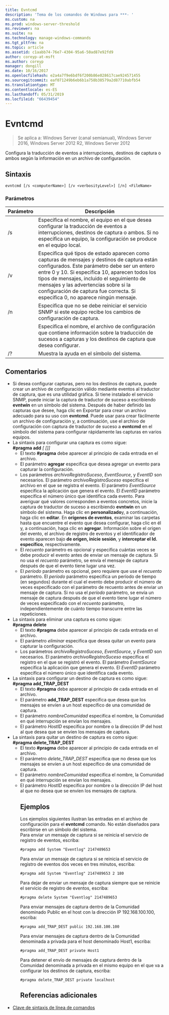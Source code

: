 ```yaml
---
title: Evntcmd
description: 'Tema de los comandos de Windows para ***- '
ms.custom: na
ms.prod: windows-server-threshold
ms.reviewer: na
ms.suite: na
ms.technology: manage-windows-commands
ms.tgt_pltfrm: na
ms.topic: article
ms.assetid: c1aabb74-76e7-4304-95a6-50ad87e92fd9
author: coreyp-at-msft
ms.author: coreyp
manager: dongill
ms.date: 10/16/2017
ms.openlocfilehash: e2a4a7f9e6bdf6f200b86e028617cae924571455
ms.sourcegitcommit: eaf071249b6eb6b1a758b38579a2d87710abfb54
ms.translationtype: MT
ms.contentlocale: es-ES
ms.lasthandoff: 05/31/2019
ms.locfileid: "66439454"
---
```

# <a name="evntcmd"></a>Evntcmd

>Se aplica a: Windows Server (canal semianual), Windows Server 2016, Windows Server 2012 R2, Windows Server 2012

Configura la traducción de eventos a interrupciones, destinos de captura o ambos según la información en un archivo de configuración.   
## <a name="syntax"></a>Sintaxis  
```  
evntcmd [/s <computerName>] [/v <verbosityLevel>] [/n] <FileName>  
```  
### <a name="parameters"></a>Parámetros  

|      Parámetro      |                                                                                                                                                            Descripción                                                                                                                                                             |
|---------------------|------------------------------------------------------------------------------------------------------------------------------------------------------------------------------------------------------------------------------------------------------------------------------------------------------------------------------------|
|  /s <computerName>  |                                                         Especifica el nombre, el equipo en el que desea configurar la traducción de eventos a interrupciones, destinos de captura o ambos. Si no especifica un equipo, la configuración se produce en el equipo local.                                                          |
| /v <verbosityLevel> | Especifica qué tipos de estado aparecen como capturas de mensajes y destinos de captura están configurados. Este parámetro debe ser un entero entre 0 y 10. Si especifica 10, aparecen todos los tipos de mensajes, incluido el seguimiento de mensajes y las advertencias sobre si la configuración de captura fue correcta. Si especifica 0, no aparece ningún mensaje. |
|         /n          |                                                                                                           Especifica que no se debe reiniciar el servicio SNMP si este equipo recibe los cambios de configuración de captura.                                                                                                            |
|     <FileName>      |                                                                                     Especifica el nombre, el archivo de configuración que contiene información sobre la traducción de sucesos a capturas y los destinos de captura que desea configurar.                                                                                     |
|         /?          |                                                                                                                                                Muestra la ayuda en el símbolo del sistema.                                                                                                                                                |

## <a name="remarks"></a>Comentarios  
- Si desea configurar capturas, pero no los destinos de captura, puede crear un archivo de configuración válido mediante eventos al traductor de captura, que es una utilidad gráfica. Si tiene instalado el servicio SNMP, puede iniciar la captura de traductor de suceso a escribiendo **evntwin** en un símbolo del sistema. Después de haber definido las capturas que desee, haga clic en Exportar para crear un archivo adecuado para su uso con **evntcmd**. Puede usar para crear fácilmente un archivo de configuración y, a continuación, use el archivo de configuración con captura de traductor de suceso a **evntcmd** en el símbolo del sistema para configurar rápidamente las capturas en varios equipos.  
- La sintaxis para configurar una captura es como sigue:  
  **#pragma add**<em><EventLogFile> <EventSource> <EventID> [<Count> [<Period>]]</em>  
  -   El texto **#pragma** debe aparecer al principio de cada entrada en el archivo.  
  -   El parámetro **agregar** especifica que desea agregar un evento para capturar la configuración.  
  -   Los parámetros *archivoRegistroSuceso*, *EventSource*, y *EventID* son necesarios. El parámetro *archivoRegistroSuceso* especifica el archivo en el que se registra el evento. El parámetro *EventSource* especifica la aplicación que genera el evento. El *EventID* parámetro especifica el número único que identifica cada evento. Para averiguar qué valores corresponden a eventos concretos, inicie la captura de traductor de suceso a escribiendo **evntwin** en un símbolo del sistema. Haga clic en **personalizado**y, a continuación, haga clic en **editar**. En **orígenes de eventos**, examinar las carpetas hasta que encuentre el evento que desea configurar, haga clic en él y, a continuación, haga clic en **agregar**. Información sobre el origen del evento, el archivo de registro de eventos y el identificador de evento aparecen bajo **de origen, inicie sesión**, y **interceptar el Id. específico**, respectivamente.  
  -   El *recuento* parámetro es opcional y especifica cuántas veces se debe producir el evento antes de enviar un mensaje de captura. Si no usa el *recuento* parámetro, se envía el mensaje de captura después de que el evento tiene lugar una vez.  
  -   El *período* parámetro es opcional, pero requiere que use el *recuento* parámetro. El *período* parámetro especifica un período de tiempo (en segundos) durante el cual el evento debe producir el número de veces especificado con el parámetro de recuento antes de enviar un mensaje de captura. Si no usa el *período* parámetro, se envía un mensaje de captura después de que el evento tiene lugar el número de veces especificado con el *recuento* parámetro, independientemente de cuánto tiempo transcurre entre las repeticiones.  
- La sintaxis para eliminar una captura es como sigue:  
  **#pragma delete**<em><EventLogFile> <EventSource> <EventID></em>  
  -   El texto **#pragma** debe aparecer al principio de cada entrada en el archivo.  
  -   El parámetro *eliminar* especifica que desea quitar un evento para capturar la configuración.  
  -   Los parámetros *archivoRegistroSuceso*, *EventSource*, y *EventID* son necesarios. El parámetro *archivoRegistroSuceso* especifica el registro en el que se registró el evento. El parámetro *EventSource* especifica la aplicación que genera el evento. El *EventID* parámetro especifica el número único que identifica cada evento.  
- La sintaxis para configurar un destino de captura es como sigue:  
  **#pragma add_TRAP_DEST**<em><CommunityName> <HostID></em>  
  -   El texto **#pragma** debe aparecer al principio de cada entrada en el archivo.  
  -   El parámetro **add_TRAP_DEST** especifica que desea que los mensajes se envíen a un host específico de una comunidad de captura.  
  -   El parámetro *nombreComunidad* especifica el nombre, la Comunidad en qué interrupción se envían los mensajes.  
  -   El parámetro *HostID* especifica por nombre o la dirección IP del host al que desea que se envíen los mensajes de captura.  
- La sintaxis para quitar un destino de captura es como sigue:  
  **#pragma delete_TRAP_DEST**<em><CommunityName> <HostID></em>  
  - El texto **#pragma** debe aparecer al principio de cada entrada en el archivo.  
  - El parámetro *delete_TRAP_DEST* especifica que no desea que los mensajes se envíen a un host específico de una comunidad de captura.  
  - El parámetro *nombreComunidad* especifica el nombre, la Comunidad en qué interrupción se envían los mensajes.  
  - El parámetro *HostID* especifica por nombre o la dirección IP del host al que no desea que se envíen los mensajes de captura.  
    ## <a name="BKMK_Examples"></a>Ejemplos  
    Los ejemplos siguientes ilustran las entradas en el archivo de configuración para el **evntcmd** comando. No están diseñados para escribirse en un símbolo del sistema.  
    Para enviar un mensaje de captura si se reinicia el servicio de registro de eventos, escriba:  
    ```  
    #pragma add System "Eventlog" 2147489653  
    ```  
    Para enviar un mensaje de captura si se reinicia el servicio de registro de eventos dos veces en tres minutos, escriba:  
    ```  
    #pragma add System "Eventlog" 2147489653 2 180  
    ```  
    Para dejar de enviar un mensaje de captura siempre que se reinicie el servicio de registro de eventos, escriba:  
    ```  
    #pragma delete System "Eventlog" 2147489653  
    ```  
    Para enviar mensajes de captura dentro de la Comunidad denominado Public en el host con la dirección IP 192.168.100.100, escriba:  
    ```  
    #pragma add_TRAP_DEST public 192.168.100.100  
    ```  
    Para enviar mensajes de captura dentro de la Comunidad denominada a privada para el host denominado Host1, escriba:  
    ```  
    #pragma add_TRAP_DEST private Host1  
    ```  
    Para detener el envío de mensajes de captura dentro de la Comunidad denominada a privada en el mismo equipo en el que va a configurar los destinos de captura, escriba:  
    ```  
    #pragma delete_TRAP_DEST private localhost  
    ```  
    ## <a name="additional-references"></a>Referencias adicionales  
- [Clave de sintaxis de línea de comandos](command-line-syntax-key.md)  
